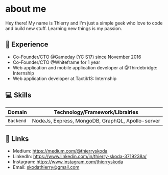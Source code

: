 # about me

Hey there! My name is Thierry and I'm just a simple geek who love to code and build new stuff. Learning new things is my passion.

## :rocket: Experience

- Co-Founder/CTO @Gameday (YC S17) since November 2016
- Co-Founder/CTO @Whiteframe for 1 year
- Web application and mobile application developer at @Thirdebridge: Internship
- Web application developer at Tactik13: Internship

## :computer: Skills

| Domain           | Technology/Framework/Librairies|
|-------------------|-------------|
| `Backend`         | NodeJs, Express, MongoDB, GraphQL, Apollo-server       |


## :link: Links

- Medium: https://medium.com/@thierryskoda
- LinkedIn: https://www.linkedin.com/in/thierry-skoda-3719238a/
- Instagram: https://www.instagram.com/thierryskoda
- Email: skodathierry@gmail.com
